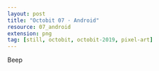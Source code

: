 ```yaml
---
layout: post
title: "Octobit 07 · Android"
resource: 07_android
extension: png
tag: [still, octobit, octobit-2019, pixel-art]
---
```

Beep 